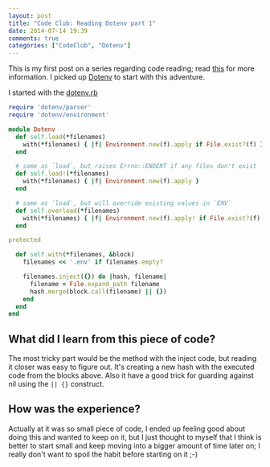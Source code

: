 ```yaml
---
layout: post
title: "Code Club: Reading Dotenv part 1"
date: 2014-07-14 19:39
comments: true
categories: ["CodeClub", "Dotenv"]
---
```


This is my first post on a series regarding code reading; read
[this](http://cored.github.io/blog/2014/07/11/lunch-and-learn-reading-code-good-by-saron-yitbarek/)
for more information. I picked up [Dotenv](https://github.com/bkeepers/dotenv)
to start with this adventure. 

I started with the [dotenv.rb](https://github.com/bkeepers/dotenv/blob/master/lib/dotenv.rb) 

```ruby
require 'dotenv/parser'
require 'dotenv/environment'

module Dotenv
  def self.load(*filenames)
    with(*filenames) { |f| Environment.new(f).apply if File.exist?(f) }
  end

  # same as `load`, but raises Errno::ENOENT if any files don't exist
  def self.load!(*filenames)
    with(*filenames) { |f| Environment.new(f).apply }
  end

  # same as `load`, but will override existing values in `ENV`
  def self.overload(*filenames)
    with(*filenames) { |f| Environment.new(f).apply! if File.exist?(f) }
  end

protected

  def self.with(*filenames, &block)
    filenames << '.env' if filenames.empty?

    filenames.inject({}) do |hash, filename|
      filename = File.expand_path filename
      hash.merge(block.call(filename) || {})
    end
  end
end
```

## What did I learn from this piece of code? 

The most tricky part would be the method with the inject code, but reading it
closer was easy to figure out. It's creating a new hash with the executed code
from the blocks above. Also it have a good trick for guarding against nil using
the ```|| {}``` construct. 

## How was the experience?

Actually at it was so small piece of code, I ended up feeling good about doing
this and wanted to keep on it, but I just thought to myself that I think is
better to start small and keep moving into a bigger amount of time later on;
I really don't want to spoil the habit before starting on it ;-)
